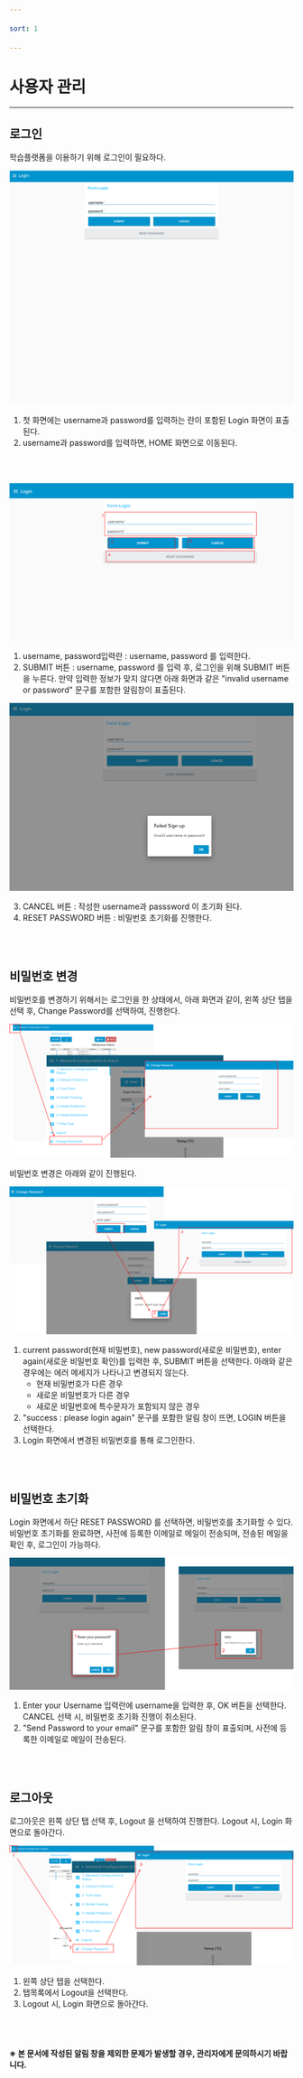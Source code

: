 ```yaml
---

sort: 1

---
```





# 사용자 관리

---

## 로그인

학습플랫폼을 이용하기 위해 로그인이 필요하다.<br/>

![loginflow](images/1.1.loginflow.png)

1. 첫 화면에는 username과 password를 입력하는 란이 포함된 Login 화면이 표출된다.
2. username과 password를 입력하면, HOME 화면으로 이동된다.

<br/><br/>

![loginmain](images/1.2.loginmain.png)

1. username, password입력란 : username, password 를 입력한다.
2. SUBMIT 버튼 : username, password 를 입력 후, 로그인을 위해 SUBMIT 버튼을 누른다. 만약 입력한 정보가 맞지 않다면 아래 화면과 같은 "invalid username or password" 문구를 포함한 알림창이 표출된다.<br/>

![loginfail](images/1.3.loginfail.png)

3. CANCEL 버튼 : 작성한 username과 passsword 이 초기화 된다. 
4. RESET PASSWORD 버튼 : 비밀번호 초기화를 진행한다.

<br/><br/>

## 비밀번호 변경

비밀번호를 변경하기 위해서는 로그인을 한 상태에서, 아래 화면과 같이, 왼쪽 상단 탭을 선택 후, Change Password를 선택하여, 진행한다.<br/>

![changepassword](images/1.6.changepassword.png)

비밀번호 변경은 아래와 같이 진행된다.<br/>

![changepasswordflow](images/1.7.changepasswordflow.png)

1. current password(현재 비밀번호), new password(새로운 비밀번호), enter again(새로운 비밀번호 확인)를 입력한 후, SUBMIT 버튼을 선택한다. 아래와 같은 경우에는 에러 메세지가 나타나고 변경되지 않는다.
   * 현재 비밀번호가 다른 경우
   * 새로운 비밀번호가 다른 경우
   * 새로운 비밀번호에 특수문자가 포함되지 않은 경우
2. "success : please login again" 문구를 포함한 알림 창이 뜨면, LOGIN 버튼을 선택한다.
3. Login 화면에서 변경된 비밀번호를 통해 로그인한다.

<br/><br/>

## 비밀번호 초기화

Login 화면에서 하단 RESET PASSWORD 를 선택하면, 비밀번호를 초기화할 수 있다. 비밀번호 초기화를 완료하면, 사전에 등록한 이메일로 메일이 전송되며, 
전송된 메일을 확인 후, 로그인이 가능하다.<br/>

![resetpassword](images/1.4.resetpassword.png)

1. Enter your Username 입력란에 username을 입력한 후, OK 버튼을 선택한다. CANCEL 선택 시, 비밀번호 초기화 진행이 취소된다.
2. "Send Password to your email" 문구를 포함한 알림 창이 표출되며, 사전에 등록한 이메일로 메일이 전송된다.

<br/><br/>

## 로그아웃

로그아웃은 왼쪽 상단 탭 선택 후, Logout 을 선택하여 진행한다. Logout 시, Login 화면으로 돌아간다.<br/>

![logout](images/1.5.logout.png)

1. 왼쪽 상단 탭을 선택한다. 
2. 탭목록에서 Logout을 선택한다.
3. Logout 시, Login 화면으로 돌아간다.

<br/><br/>

#### ※ 본 문서에 작성된 알림 창을 제외한 문제가 발생할 경우, 관리자에게 문의하시기 바랍니다.


